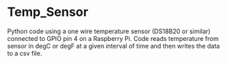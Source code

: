 # Temp_Sensor

Python code using a one wire temperature sensor (DS18B20 or similar) connected to GPIO pin 4 on a Raspberry Pi. 
Code reads temperature from sensor in degC or degF at a given interval of time and then writes the data to a csv file.
